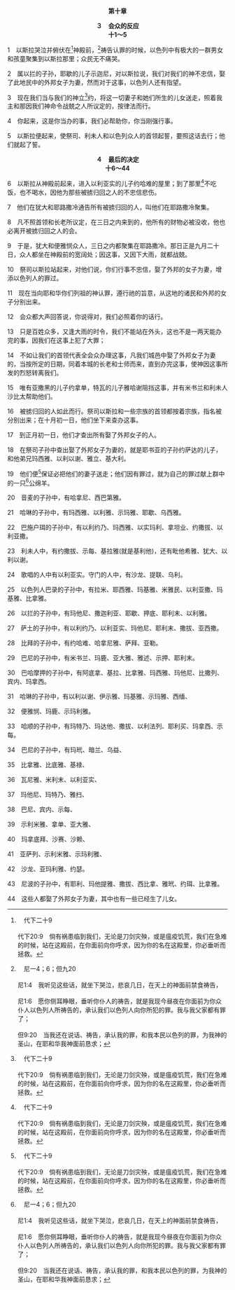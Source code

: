 <p style="text-align:center;font-weight:bold;">第十章</p>

<p style="text-align:center;font-weight:bold;">３　会众的反应<br>十1～5</p>

1　以斯拉哭泣并俯伏在[^a]神殿前，[^b]祷告认罪的时候，以色列中有极大的一群男女和孩童聚集到以斯拉那里；众民无不痛哭。

[^a]:　代下二十9<br><br>代下20:9　倘有祸患临到我们，无论是刀剑灾殃，或是瘟疫饥荒，我们在急难的时候，站在这殿前，在你面前向你呼求，因为你的名在这殿里，你必垂听而拯救。

[^b]:　尼一4；6；但九20<br><br>尼1:4　我听见这些话，就坐下哭泣，悲哀几日，在天上的神面前禁食祷告，<br><br>尼1:6　愿你侧耳睁眼，垂听你仆人的祷告，就是我现今昼夜在你面前为你众仆人以色列人所祷告的，承认我们以色列人向你所犯的罪。我与我父家都有罪了；<br><br>但9:20　当我还在说话、祷告，承认我的罪，和我本民以色列的罪，为我神的圣山，在耶和华我神面前恳求；

2　属以拦的子孙，耶歇的儿子示迦尼，对以斯拉说，我们对我们的神不忠信，娶了此地民中的外邦女子为妻，然而对于这事，以色列人还有指望。

3　现在我们当与我们的神立[^a]约，将这一切妻子和她们所生的儿女送走，照着我主和那因我们神命令战兢之人所议定的，按律法而行。

[^a]:　代下三四31<br><br>代下34:31　王站在他的地方，在耶和华面前立约，要全心全魂跟从耶和华，谨守祂的诫命、法度、律例，履行这书上所记的约言；

4　你起来，这是你当办的事，我们必帮助你，你当刚强行事。

5　以斯拉便起来，使祭司、利未人和以色列众人的首领起誓，要照这话去行；他们就起了誓。
<p style="text-align:center;font-weight:bold;">４　最后的决定<br>十6～44</p>

6　以斯拉从神殿前起来，进入以利亚实的儿子约哈难的屋里；到了那里[^a]不吃饭，也不喝水，因他为那些被掳归回之人的不忠信悲伤。

[^a]:　申九18<br><br>申9:18　因你们所犯的一切罪，你们行了耶和华眼中看为恶的事，惹祂发怒，我就像从前那样，俯伏在耶和华面前四十昼四十夜，没有吃饭，也没有喝水。

7　他们在犹大和耶路撒冷通告所有被掳归回的人，叫他们在耶路撒冷聚集。

8　凡不照首领和长老所议定，在三日之内来到的，他所有的财物必被没收，他也必离开被掳归回之人的会。

9　于是，犹大和便雅悯众人，三日之内都聚集在耶路撒冷。那日正是九月二十日，众人都坐在神殿前的宽阔处；因这事，又因下大雨，就都战兢。

10　祭司以斯拉站起来，对他们说，你们行事不忠信，娶了外邦的女子为妻，增添以色列人的罪过。

11　现在当向耶和华你们列祖的神认罪，遵行祂的旨意，从这地的诸民和外邦的女子分别出来。

12　会众都大声回答说，你说得对，我们必照着你的话行。

13　只是百姓众多，又逢大雨的时令，我们不能站在外头，这也不是一两天能办完的事，因我们在这事上犯了大罪；

14　不如让我们的首领代表全会众办理这事，凡我们城邑中娶了外邦女子为妻的，当按所定的日期，同着本城的长老和士师而来，直到办完这事，使神因这事所发的烈怒转离我们。

15　唯有亚撒黑的儿子约拿单，特瓦的儿子雅哈谢阻挡这事，并有米书兰和利未人沙比太帮助他们。

16　被掳归回的人如此而行。祭司以斯拉和一些宗族的首领都按着宗族，指名被分别出来；在十月初一日，他们坐下来查办这事。

17　到正月初一日，他们才查出所有娶了外邦女子的人。

18　在祭司子孙中查出娶了外邦女子为妻的，就是耶书亚的子孙约萨达的儿子，和他弟兄玛西雅、以利以谢、雅立、基大利。

19　他们便[^a]保证必把他们的妻子送走；他们因有罪过，就为自己的罪过献上群中的一只[^b]公绵羊。

[^a]:　参王下十15；加二9<br><br>王下10:15　耶户从那里前行，恰遇利甲的儿子约拿达来迎接他，耶户问他安，对他说，你的心对我是不是正直，像我的心对你的心那样？约拿达说，是。耶户说，若是这样，你向我伸手，他就伸手；耶户拉他上车到自己身边。<br><br>加2:9　又知道所赐给我的恩典，那被视为柱石的雅各、矶法、约翰，就向我和巴拿巴伸出右手彼此相交，叫我们往外邦人那里去，他们却往受割礼的人那里去；

[^b]:　利六6～7<br><br>利6:6　他还要照你所估定的价，把他的赎愆祭牲，就是羊群中一只没有残疾的公绵羊，牵到耶和华面前，给祭司为赎愆祭。<br><br>利6:7　祭司要在耶和华面前为他遮罪；他无论行了什么事，以致有了罪过，都必蒙赦免。

20　音麦的子孙中，有哈拿尼、西巴第雅。

21　哈琳的子孙中，有玛西雅、以利雅、示玛雅、耶歇、乌西雅。

22　巴施户珥的子孙中，有以利约乃、玛西雅、以实玛利、拿坦业、约撒拔、以利亚撒。

23　利未人中，有约撒拔、示每、基拉雅(就是基利他)，还有毗他希雅、犹大、以利以谢。

24　歌唱的人中有以利亚实。守门的人中，有沙龙、提联、乌利。

25　以色列人巴录的子孙中，有拉米、耶西雅、玛基雅、米雅民、以利亚撒、玛基雅、比拿雅。

26　以拦的子孙中，有玛他尼、撒迦利亚、耶歇、押底、耶利末、以利雅。

27　萨土的子孙中，有以利约乃、以利亚实、玛他尼、耶利末、撒拔、亚西撒。

28　比拜的子孙中，有约哈难、哈拿尼雅、萨拜、亚勒。

29　巴尼的子孙中，有米书兰、玛鹿、亚大雅、雅述、示押、耶利末。

30　巴哈摩押的子孙中，有阿底拿、基拉、比拿雅、玛西雅、玛他尼、比撒列、宾内、玛拿西。

31　哈琳的子孙中，有以利以谢、伊示雅、玛基雅、示玛雅、西缅、

32　便雅悯、玛鹿、示玛利雅。

33　哈顺的子孙中，有玛特乃、玛达他、撒拔、以利法列、耶利买、玛拿西、示每。

34　巴尼的子孙中，有玛玳、暗兰、乌益、

35　比拿雅、比底雅、基禄、

36　瓦尼雅、米利末、以利亚实、

37　玛他尼、玛特乃、雅扫、

38　巴尼、宾内、示每、

39　示利米雅、拿单、亚大雅、

40　玛拿底拜、沙赛、沙赖、

41　亚萨列、示利米雅、示玛利雅、

42　沙龙、亚玛利雅、约瑟。

43　尼波的子孙中，有耶利、玛他提雅、撒拔、西比拿、雅玳、约珥、比拿雅。

44　这些人都娶了外邦女子为妻，其中也有一些已经生了儿女。
